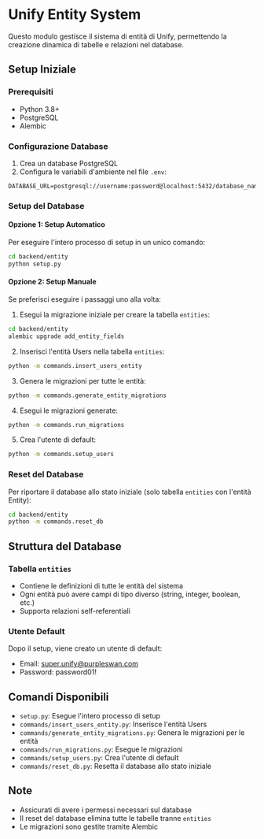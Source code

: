 # Unify Entity System

Questo modulo gestisce il sistema di entità di Unify, permettendo la creazione dinamica di tabelle e relazioni nel database.

## Setup Iniziale

### Prerequisiti
- Python 3.8+
- PostgreSQL
- Alembic

### Configurazione Database
1. Crea un database PostgreSQL
2. Configura le variabili d'ambiente nel file `.env`:
```env
DATABASE_URL=postgresql://username:password@localhost:5432/database_name
```

### Setup del Database

#### Opzione 1: Setup Automatico
Per eseguire l'intero processo di setup in un unico comando:
```bash
cd backend/entity
python setup.py
```

#### Opzione 2: Setup Manuale
Se preferisci eseguire i passaggi uno alla volta:

1. Esegui la migrazione iniziale per creare la tabella `entities`:
```bash
cd backend/entity
alembic upgrade add_entity_fields
```

2. Inserisci l'entità Users nella tabella `entities`:
```bash
python -m commands.insert_users_entity
```

3. Genera le migrazioni per tutte le entità:
```bash
python -m commands.generate_entity_migrations
```

4. Esegui le migrazioni generate:
```bash
python -m commands.run_migrations
```

5. Crea l'utente di default:
```bash
python -m commands.setup_users
```

### Reset del Database
Per riportare il database allo stato iniziale (solo tabella `entities` con l'entità Entity):
```bash
cd backend/entity
python -m commands.reset_db
```

## Struttura del Database

### Tabella `entities`
- Contiene le definizioni di tutte le entità del sistema
- Ogni entità può avere campi di tipo diverso (string, integer, boolean, etc.)
- Supporta relazioni self-referentiali

### Utente Default
Dopo il setup, viene creato un utente di default:
- Email: super.unify@purpleswan.com
- Password: password01!

## Comandi Disponibili

- `setup.py`: Esegue l'intero processo di setup
- `commands/insert_users_entity.py`: Inserisce l'entità Users
- `commands/generate_entity_migrations.py`: Genera le migrazioni per le entità
- `commands/run_migrations.py`: Esegue le migrazioni
- `commands/setup_users.py`: Crea l'utente di default
- `commands/reset_db.py`: Resetta il database allo stato iniziale

## Note
- Assicurati di avere i permessi necessari sul database
- Il reset del database elimina tutte le tabelle tranne `entities`
- Le migrazioni sono gestite tramite Alembic 